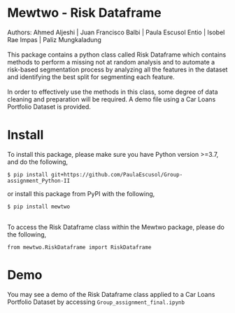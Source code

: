 # Mewtwo - Risk Dataframe
Authors: Ahmed Aljeshi | Juan Francisco Balbi | Paula Escusol Entio | Isobel Rae Impas | Paliz Mungkaladung
<br>
<br>This package contains a python class called Risk Dataframe which contains methods to perform a missing not at random analysis and to automate a risk-based segmentation process by analyzing all the features in the dataset and identifying the best split for segmenting each feature.
<br>
<br>In order to effectively use the methods in this class, some degree of data cleaning and preparation will be required. A demo file using a Car Loans Portfolio Dataset is provided.

# Install
To install this package, please make sure you have Python version >=3.7, and do the following,
```
$ pip install git+https://github.com/PaulaEscusol/Group-assignment_Python-II
```
or install this package from PyPI with the following,
```
$ pip install mewtwo
```
<br>To access the Risk Dataframe class within the Mewtwo package, please do the following,
```
from mewtwo.RiskDataframe import RiskDataframe
```

# Demo
You may see a demo of the Risk Dataframe class applied to a Car Loans Portfolio Dataset by accessing ```Group_assignment_final.ipynb```
